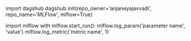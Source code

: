 import dagshub
dagshub.init(repo_owner='anjaneyajavvadi', repo_name='MLFlow', mlflow=True)

import mlflow
with mlflow.start_run():
  mlflow.log_param('parameter name', 'value')
  mlflow.log_metric('metric name', 1)